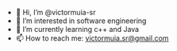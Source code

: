 - 👋 Hi, I’m @victormuia-sr
- 👀 I’m interested in software engineering
- 🌱 I’m currently learning c++ and Java
- 📫 How to reach me: victormuia.sr@gmail.com

<!---
victormuia-sr/victormuia-sr is a ✨ special ✨ repository because its `README.md` (this file) appears on your GitHub profile.
You can click the Preview link to take a look at your changes.
--->
